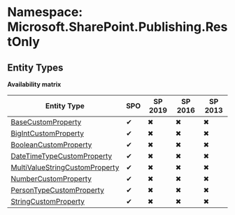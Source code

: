 # Namespace: Microsoft.SharePoint.Publishing.RestOnly

## Entity Types

**Availability matrix**

Entity Type | SPO | SP 2019 | SP 2016 | SP 2013
----------|-----|---------|---------|--------
[BaseCustomProperty](./EntityTypes/BaseCustomProperty.md) | ✔ | ✖ | ✖ | ✖
[BigIntCustomProperty](./EntityTypes/BigIntCustomProperty.md) | ✔ | ✖ | ✖ | ✖
[BooleanCustomProperty](./EntityTypes/BooleanCustomProperty.md) | ✔ | ✖ | ✖ | ✖
[DateTimeTypeCustomProperty](./EntityTypes/DateTimeTypeCustomProperty.md) | ✔ | ✖ | ✖ | ✖
[MultiValueStringCustomProperty](./EntityTypes/MultiValueStringCustomProperty.md) | ✔ | ✖ | ✖ | ✖
[NumberCustomProperty](./EntityTypes/NumberCustomProperty.md) | ✔ | ✖ | ✖ | ✖
[PersonTypeCustomProperty](./EntityTypes/PersonTypeCustomProperty.md) | ✔ | ✖ | ✖ | ✖
[StringCustomProperty](./EntityTypes/StringCustomProperty.md) | ✔ | ✖ | ✖ | ✖

